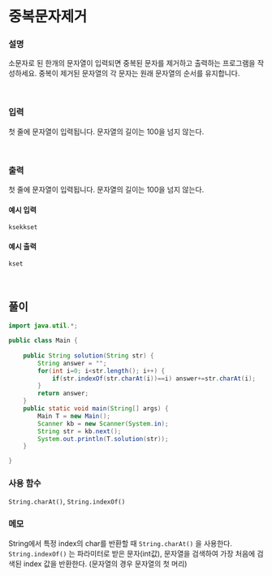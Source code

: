 # 중복문자제거
### 설명
소문자로 된 한개의 문자열이 입력되면 중복된 문자를 제거하고 출력하는 프로그램을 작성하세요.
중복이 제거된 문자열의 각 문자는 원래 문자열의 순서를 유지합니다.

<br>

### 입력
첫 줄에 문자열이 입력됩니다. 문자열의 길이는 100을 넘지 않는다.


<br>

### 출력
첫 줄에 문자열이 입력됩니다. 문자열의 길이는 100을 넘지 않는다.


#### 예시 입력
```
ksekkset
```


#### 예시 출력
```
kset
```

<br>


## 풀이
```java
import java.util.*;

public class Main {
	
	public String solution(String str) {
		String answer = "";
		for(int i=0; i<str.length(); i++) {
			if(str.indexOf(str.charAt(i))==i) answer+=str.charAt(i);
		}
		return answer;
	}
	public static void main(String[] args) {
		Main T = new Main();
		Scanner kb = new Scanner(System.in);
		String str = kb.next();
		System.out.println(T.solution(str));
	}

}

```
### 사용 함수
`String.charAt()`, `String.indexOf()`

### 메모
String에서 특정 index의 char를 반환할 때 `String.charAt()` 을 사용한다.<br>
`String.indexOf()` 는 파라미터로 받은 문자(int값), 문자열을 검색하여 가장 처음에 검색된 index 값을 반환한다. (문자열의 경우 문자열의 첫 머리)

<br>

